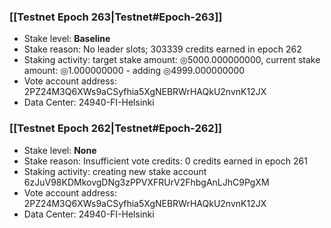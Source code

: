 ### [[Testnet Epoch 263|Testnet#Epoch-263]]
* Stake level: **Baseline**
* Stake reason: No leader slots; 303339 credits earned in epoch 262
* Staking activity: target stake amount: ◎5000.000000000, current stake amount: ◎1.000000000 - adding ◎4999.000000000
* Vote account address: 2PZ24M3Q6XWs9aCSyfhia5XgNEBRWrHAQkU2nvnK12JX
* Data Center: 24940-FI-Helsinki
### [[Testnet Epoch 262|Testnet#Epoch-262]]
* Stake level: **None**
* Stake reason: Insufficient vote credits: 0 credits earned in epoch 261
* Staking activity: creating new stake account 6zJuV98KDMkovgDNg3zPPVXFRUrV2FhbgAnLJhC9PgXM
* Vote account address: 2PZ24M3Q6XWs9aCSyfhia5XgNEBRWrHAQkU2nvnK12JX
* Data Center: 24940-FI-Helsinki